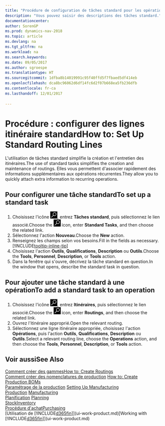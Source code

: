 ```yaml
---
title: "Procédure de configuration de tâches standard pour les opérations"
description: "Vous pouvez saisir des descriptions des tâches standard."
documentationcenter: 
author: SorenGP
ms.prod: dynamics-nav-2018
ms.topic: article
ms.devlang: na
ms.tgt_pltfrm: na
ms.workload: na
ms.search.keywords: 
ms.date: 09/05/2017
ms.author: sgroespe
ms.translationtype: HT
ms.sourcegitcommit: 1dfba8b14019991c95f40ffd5f7fbaed5df414eb
ms.openlocfilehash: dca8bc96062d6df14fc6d2f07b668ea5fb236dfb
ms.contentlocale: fr-ca
ms.lasthandoff: 12/01/2017

---
```

# <a name="how-to-set-up-standard-routing-lines"></a><span data-ttu-id="06401-103">Procédure : configurer des lignes itinéraire standard</span><span class="sxs-lookup"><span data-stu-id="06401-103">How to: Set Up Standard Routing Lines</span></span>
<span data-ttu-id="06401-104">L'utilisation de tâches standard simplifie la création et l'entretien des itinéraires.</span><span class="sxs-lookup"><span data-stu-id="06401-104">The use of standard tasks simplifies the creation and maintenance of routings.</span></span> <span data-ttu-id="06401-105">Elles vous permettent d'associer rapidement des informations supplémentaires aux opérations récurrentes.</span><span class="sxs-lookup"><span data-stu-id="06401-105">They allow you to quickly attach extra information to recurring operations.</span></span>

## <a name="to-set-up-a-standard-task"></a><span data-ttu-id="06401-106">Pour configurer une tâche standard</span><span class="sxs-lookup"><span data-stu-id="06401-106">To set up a standard task</span></span>
1. <span data-ttu-id="06401-107">Choisissez l'icône ![Page ou rapport pour la recherche](media/ui-search/search_small.png "icône Page ou rapport pour la recherche"), entrez **Tâches standard**, puis sélectionnez le lien associé.</span><span class="sxs-lookup"><span data-stu-id="06401-107">Choose the ![Search for Page or Report](media/ui-search/search_small.png "Search for Page or Report icon") icon, enter **Standard Tasks**, and then choose the related link.</span></span>
2. <span data-ttu-id="06401-108">Sélectionnez l'action **Nouveau**.</span><span class="sxs-lookup"><span data-stu-id="06401-108">Choose the **New** action.</span></span>
3. <span data-ttu-id="06401-109">Renseignez les champs selon vos besoins.</span><span class="sxs-lookup"><span data-stu-id="06401-109">Fill in the fields as necessary.</span></span> [!INCLUDE[tooltip-inline-tip](includes/tooltip-inline-tip_md.md)]
4. <span data-ttu-id="06401-110">Choisissez l'action **Outils**, **Qualifications**, **Description** ou **Outils**.</span><span class="sxs-lookup"><span data-stu-id="06401-110">Choose the **Tools**, **Personnel**, **Description**, or **Tools** action.</span></span>
5. <span data-ttu-id="06401-111">Dans la fenêtre qui s'ouvre, décrivez la tâche standard en question.</span><span class="sxs-lookup"><span data-stu-id="06401-111">In the window that opens, describe the standard task in question.</span></span>

## <a name="to-add-a-standard-task-to-an-operation"></a><span data-ttu-id="06401-112">Pour ajouter une tâche standard à une opération</span><span class="sxs-lookup"><span data-stu-id="06401-112">To add a standard task to an operation</span></span>
1. <span data-ttu-id="06401-113">Choisissez l'icône ![Page ou rapport pour la recherche](media/ui-search/search_small.png "icône Page ou rapport pour la recherche"), entrez **Itinéraires**, puis sélectionnez le lien associé.</span><span class="sxs-lookup"><span data-stu-id="06401-113">Choose the ![Search for Page or Report](media/ui-search/search_small.png "Search for Page or Report icon") icon, enter **Routings**, and then choose the related link.</span></span>
2. <span data-ttu-id="06401-114">Ouvrez l'itinéraire approprié.</span><span class="sxs-lookup"><span data-stu-id="06401-114">Open the relevant routing.</span></span>
3. <span data-ttu-id="06401-115">Sélectionnez une ligne itinéraire appropriée, choisissez l'action **Opérations**, puis l'action **Outils**, **Qualifications**, **Description** ou **Outils**.</span><span class="sxs-lookup"><span data-stu-id="06401-115">Select a relevant routing line, choose the **Operations** action, and then choose the **Tools**, **Personnel**, **Description**, or **Tools** action.</span></span>

## <a name="see-also"></a><span data-ttu-id="06401-116">Voir aussi</span><span class="sxs-lookup"><span data-stu-id="06401-116">See Also</span></span>  
[<span data-ttu-id="06401-117">Comment créer des gammes</span><span class="sxs-lookup"><span data-stu-id="06401-117">How to: Create Routings</span></span>](production-how-to-create-routings.md)  
<span data-ttu-id="06401-118">[Comment créer des nomenclatures de production](production-how-to-create-production-boms.md)   </span><span class="sxs-lookup"><span data-stu-id="06401-118">[How to: Create Production BOMs](production-how-to-create-production-boms.md)   </span></span>  
<span data-ttu-id="06401-119">[Paramétrage de la production](production-configure-production-processes.md) </span><span class="sxs-lookup"><span data-stu-id="06401-119">[Setting Up Manufacturing](production-configure-production-processes.md) </span></span>  
<span data-ttu-id="06401-120">[Production](production-manage-manufacturing.md)  </span><span class="sxs-lookup"><span data-stu-id="06401-120">[Manufacturing](production-manage-manufacturing.md)  </span></span>  
<span data-ttu-id="06401-121">[Planification](production-planning.md) </span><span class="sxs-lookup"><span data-stu-id="06401-121">[Planning](production-planning.md) </span></span>  
[<span data-ttu-id="06401-122">Stock</span><span class="sxs-lookup"><span data-stu-id="06401-122">Inventory</span></span>](inventory-manage-inventory.md)  
[<span data-ttu-id="06401-123">Procédure d'achat</span><span class="sxs-lookup"><span data-stu-id="06401-123">Purchasing</span></span>](purchasing-manage-purchasing.md)  
<span data-ttu-id="06401-124">[Utilisation de [!INCLUDE[d365fin](includes/d365fin_md.md)]](ui-work-product.md)</span><span class="sxs-lookup"><span data-stu-id="06401-124">[Working with [!INCLUDE[d365fin](includes/d365fin_md.md)]](ui-work-product.md)</span></span>  

